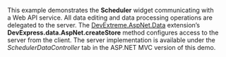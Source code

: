 This example demonstrates the **Scheduler** widget communicating with a&nbsp;Web API service. All data editing and data processing operations are delegated to&nbsp;the server. The [DevExtreme.AspNet.Data](https://github.com/DevExpress/DevExtreme.AspNet.Data) extension&rsquo;s **DevExpress.data.AspNet.createStore** method configures access to&nbsp;the server from the client. The server implementation is&nbsp;available under the _SchedulerDataController_ tab in&nbsp;the ASP.NET MVC version of&nbsp;this demo.